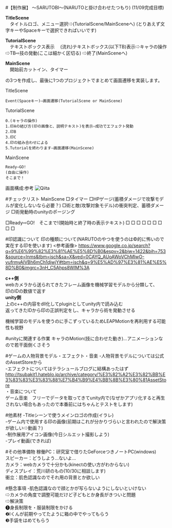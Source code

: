 #【制作展】 
～SARUTOBI～(NARUTOと掛け合わせたつもり) (11/09完成目標)

**TitleScene**  
　タイトルロゴ、メニュー選択⇨(TutorialScene/MainSceneへ)
(とりあえず文字キーやSpaceキーで選択できればいいです)
	
**TutorialScene**  
　テキストボックス表示
　(流れ)テキストボックス(以下TB)表示⇨キャラの操作⇨TB⇨技の発動(ここは細かく区切る)
	⇨終了(MainSceneへ)

**MainScene**  
　開始前カットイン、タイマー

の3つを作成し、最後に1つのプロジェクトでまとめて画面遷移を実装します。

TitleScene
```
Event(Spaceキー)⇨画面遷移(TutorialScene or MainScene)
```

TutorialScene
```
0.(キャラの操作)
1.印Aの結び方(印の画像と、説明テキスト)を表示⇨成功でエフェクト発動
2.印B
3.印C
4.印の組み合わせによる
5.Tutorialを終わります⇨画面遷移(MainScene)
```

MainScene
```
Ready⇨GO!
(自由に操作)
そこまで！
```

画面構成:参考
![Qiita](http://dengekionline.com/elem/000/000/665/665748/c20130702_koihime_01_cs1w1_720x.jpg "Qiita")


#チェックリスト
MainScene
□タイマー
□HPゲージ(蓄積ダメージで攻撃モデルが変化しないなら必要？)
□術と敵(攻撃対象モデル)の衝突判定、蓄積ダメージ
□術発動時のunityのポージング

□Ready⇨GO!　そこまで!(開始時と終了時の表示テキスト)
□
□
□
□
□
□
□
□
□







#印認識について
印の種類について(NARUTOのやつを使うのは©的に怖いので実在する印を使います)
<参考画像>
https://www.google.co.jp/search?q=9%E6%99%82%E3%81%AE%E5%8D%B0&espv=2&biw=1422&bih=753&source=lnms&tbm=isch&sa=X&ved=0CAYQ_AUoAWoVChMIwO-vufrmyAIVBh6mCh1djwjY#tbm=isch&q=9%E5%AD%97%E3%81%AE%E5%8D%B0&imgrc=3nH_C5Ahps8WlM%3A

**c++側**  
webカメラから送られてきたフレーム画像を機械学習モデルから分類して、  
印のIDの数値で返す  
**unity側**  
上のc++の内容をdll化してpluginとしてunity内で読み込む  
返ってきたIDから印の正誤判定をし、キャラから術を発動させる  

機械学習のモデルを使うのに手こずっているためLEAPMotionを再利用する可能性も視野

#unityに関連する作業
キャラのMotion(技に合わせた動き)…アニメーションなので若干面倒くさそう

#ゲームの人物背景モデル・エフェクト・音楽
-人物背景モデルについては公式のAssetStoreから  
-エフェクトについてはテラシュールブログに結構あったはず  
http://tsubakit1.hateblo.jp/archive/category/%E3%82%A2%E3%82%BB%E3%83%83%E3%83%88%E7%B4%B9%E4%BB%8B%E3%80%81AssetStore  
・音楽について  
ゲーム音楽　フリーでデータを取ってきてunity内で(なぜかアプリ化すると再生されない場合もあったので本番前にはちゃんとテストをします)

#他素材
-Titleシーンで使うメインロゴの作成(イラレ)  
-ゲーム内で使用する印の画像(前期はこれが分かりづらいと言われたので解決策が欲しい⇨動画？)  
-制作展用アイコン画像(今日シルエット撮影しよう)  
-プレイ動画(できれば)  


#その他準備物
稼働PC：研究室で借りたGeForceつきノートPC(windows)  
スピーカー：どうしよう…ないよ…  
カメラ：webカメラで十分かも(kinectの使い方がわからない)  
ディスプレイ：荒川研のもの(10/30に相談します)  
衝立：肌色認識なのでそれ用の背景とか欲しい  

#懸念事項
-肌色認識なので顔とかが写らないようにしないといけない  
⇨カメラの角度で調整可能だけど子どもとか身長がきついと問題    
⇨解決策  
❶身長制限を・服装制限をかける  
❷Iくんが前期やってたように箱の中でやってもらう  
❸手袋をはめてもらう
